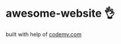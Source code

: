 # awesome-website :ok_hand:                                                                                                                                                                 
built with help of <a href="http://johnelder.com/">codemy.com</a>

